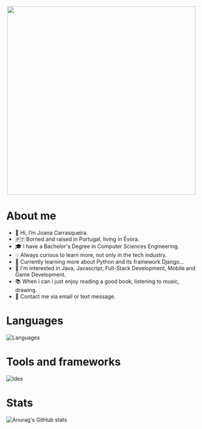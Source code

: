 <div id="header" align="center">
  <img src="https://media.giphy.com/media/Qo2dupDib32rkTY4hX/giphy.gif" width="500"/>
</div>

# About me
- 👋 Hi, I’m Joana Carrasqueira.
- 🇵🇹 Borned and raised in Portugal, living in Évora.
- 🎓 I have a Bachelor's Degree in Computer Sciences Engineering.
- 💡 Always curious to learn more, not only in the tech industry.
- 💭 Currently learning more about Python and its framework Django...
- 👀 I'm interested in Java, Javascript, Full-Stack Development, Mobile and Game Development.
- 📚 When i can i just enjoy reading a good book, listening to music, drawing.
- 💬 Contact me via email or text message.

# Languages
![Languages](https://skills.thijs.gg/icons?i=c,cs,java,py,js,html,css,kotlin,postgres,markdown)

# Tools and frameworks
![Ides](https://skills.thijs.gg/icons?i=idea,vscode,linux,postman,git,maven,gradle,spring,dotnet)

# Stats
![Anurag's GitHub stats](https://github-readme-stats-sigma-five.vercel.app/api?username=jcondeco207&count_private=true&show_icons=true&theme=tokyonight)

